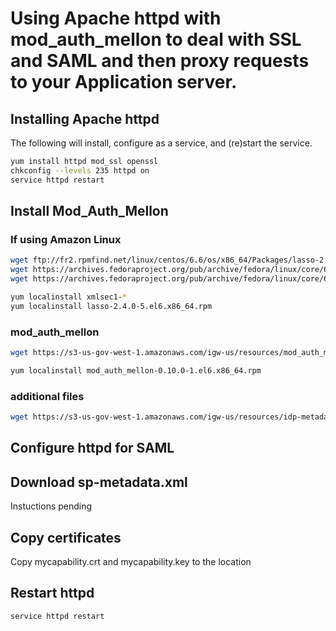 # Using Apache httpd with mod_auth_mellon to deal with SSL and SAML and then proxy requests to your Application server.

## Installing Apache httpd

The following will install, configure as a service, and (re)start the service.

```bash
yum install httpd mod_ssl openssl
chkconfig --levels 235 httpd on
service httpd restart
```

## Install Mod_Auth_Mellon

### If using Amazon Linux

```bash
wget ftp://fr2.rpmfind.net/linux/centos/6.6/os/x86_64/Packages/lasso-2.4.0-5.el6.x86_64.rpm
wget https://archives.fedoraproject.org/pub/archive/fedora/linux/core/6/x86_64/os/Fedora/RPMS/xmlsec1-1.2.9-8.1.x86_64.rpm
wget https://archives.fedoraproject.org/pub/archive/fedora/linux/core/6/x86_64/os/Fedora/RPMS/xmlsec1-openssl-1.2.9-8.1.x86_64.rpm

yum localinstall xmlsec1-*
yum localinstall lasso-2.4.0-5.el6.x86_64.rpm
```

### mod_auth_mellon

```bash
wget https://s3-us-gov-west-1.amazonaws.com/igw-us/resources/mod_auth_mellon-0.10.0-1.el6.x86_64.rpm

yum localinstall mod_auth_mellon-0.10.0-1.el6.x86_64.rpm
```

### additional files

```bash
wget https://s3-us-gov-west-1.amazonaws.com/igw-us/resources/idp-metadata.xml
```

## Configure httpd for SAML


## Download sp-metadata.xml 

Instuctions pending

## Copy certificates

Copy mycapability.crt and mycapability.key to the location

## Restart httpd

`service httpd restart`
